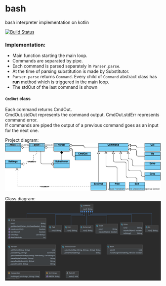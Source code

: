 # bash
bash interpreter implementation on kotlin

[![Build Status](https://travis-ci.com/Gammanik/bash.svg?branch=master)](https://travis-ci.com/Gammanik/bash.svg?branch=master)

### Implementation:

- Main function starting the main loop.
- Commands are separated by pipe. 
- Each command is parsed separately in `Parser.parse`. 
- At the time of parsing substitution is made by Substitutor.
- `Parser.parse` returns `Command`. Every child of `Command` abstract class has **run** method which is triggered in the main loop. 
- The stdOut of the last command is shown


#### `CmdOut` class
Each command  returns CmdOut. <br />
CmdOut.stdOut represents the command output. CmdOut.stdErr represents command error. <br />
If commands are piped the output of a previous command goes as an input for the next one.

Project diagram:
![bash](./src/main/java/com/bash/docs/bash.png)


Class diagram:
![classes](./src/main/java/com/bash/docs/diagram.png)